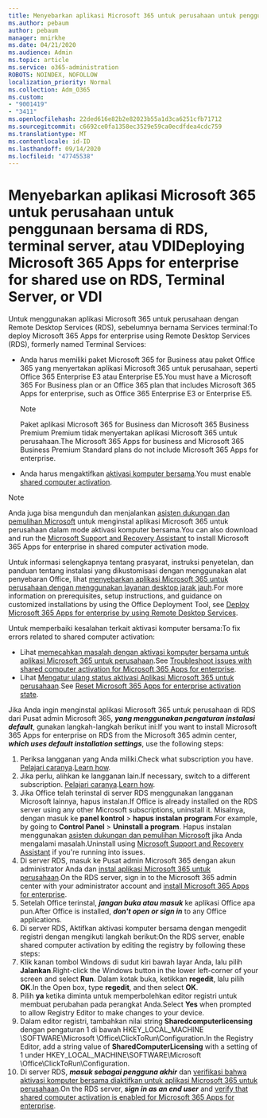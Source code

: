 ```yaml
---
title: Menyebarkan aplikasi Microsoft 365 untuk perusahaan untuk penggunaan bersama di RDS, terminal server, atau VDI
ms.author: pebaum
author: pebaum
manager: mnirkhe
ms.date: 04/21/2020
ms.audience: Admin
ms.topic: article
ms.service: o365-administration
ROBOTS: NOINDEX, NOFOLLOW
localization_priority: Normal
ms.collection: Adm_O365
ms.custom:
- "9001419"
- "3411"
ms.openlocfilehash: 22ded616e82b2e82023b55a1d3ca6251cfb71712
ms.sourcegitcommit: c6692ce0fa1358ec3529e59ca0ecdfdea4cdc759
ms.translationtype: MT
ms.contentlocale: id-ID
ms.lasthandoff: 09/14/2020
ms.locfileid: "47745538"
---
```

# <a name="deploying-microsoft-365-apps-for-enterprise-for-shared-use-on-rds-terminal-server-or-vdi"></a><span data-ttu-id="a7083-102">Menyebarkan aplikasi Microsoft 365 untuk perusahaan untuk penggunaan bersama di RDS, terminal server, atau VDI</span><span class="sxs-lookup"><span data-stu-id="a7083-102">Deploying Microsoft 365 Apps for enterprise for shared use on RDS, Terminal Server, or VDI</span></span>

<span data-ttu-id="a7083-103">Untuk menggunakan aplikasi Microsoft 365 untuk perusahaan dengan Remote Desktop Services (RDS), sebelumnya bernama Services terminal:</span><span class="sxs-lookup"><span data-stu-id="a7083-103">To deploy Microsoft 365 Apps for enterprise using Remote Desktop Services (RDS), formerly named Terminal Services:</span></span>
- <span data-ttu-id="a7083-104">Anda harus memiliki paket Microsoft 365 for Business atau paket Office 365 yang menyertakan aplikasi Microsoft 365 untuk perusahaan, seperti Office 365 Enterprise E3 atau Enterprise E5.</span><span class="sxs-lookup"><span data-stu-id="a7083-104">You must have a Microsoft 365 For Business plan or an Office 365 plan that includes Microsoft 365 Apps for enterprise, such as Office 365 Enterprise E3 or Enterprise E5.</span></span>
   > [!NOTE] 
   > <span data-ttu-id="a7083-105">Paket aplikasi Microsoft 365 for Business dan Microsoft 365 Business Premium Premium tidak menyertakan aplikasi Microsoft 365 untuk perusahaan.</span><span class="sxs-lookup"><span data-stu-id="a7083-105">The Microsoft 365 Apps for business and Microsoft 365 Business Premium Standard plans do not include Microsoft 365 Apps for enterprise.</span></span>
- <span data-ttu-id="a7083-106">Anda harus mengaktifkan [aktivasi komputer bersama](https://docs.microsoft.com/DeployOffice/overview-shared-computer-activation).</span><span class="sxs-lookup"><span data-stu-id="a7083-106">You must enable [shared computer activation](https://docs.microsoft.com/DeployOffice/overview-shared-computer-activation).</span></span>

> [!NOTE]
> <span data-ttu-id="a7083-107">Anda juga bisa mengunduh dan menjalankan [asisten dukungan dan pemulihan Microsoft](https://aka.ms/SaRA_OfficeSCA_M365Portal) untuk menginstal aplikasi Microsoft 365 untuk perusahaan dalam mode aktivasi komputer bersama.</span><span class="sxs-lookup"><span data-stu-id="a7083-107">You can also download and run the [Microsoft Support and Recovery Assistant](https://aka.ms/SaRA_OfficeSCA_M365Portal) to install Microsoft 365 Apps for enterprise in shared computer activation mode.</span></span>

<span data-ttu-id="a7083-108">Untuk informasi selengkapnya tentang prasyarat, instruksi penyetelan, dan panduan tentang instalasi yang dikustomisasi dengan menggunakan alat penyebaran Office, lihat [menyebarkan aplikasi Microsoft 365 untuk perusahaan dengan menggunakan layanan desktop jarak jauh](https://docs.microsoft.com/DeployOffice/deploy-microsoft-365-apps-remote-desktop-services).</span><span class="sxs-lookup"><span data-stu-id="a7083-108">For more information on prerequisites, setup instructions, and guidance on customized installations by using the Office Deployment Tool, see [Deploy Microsoft 365 Apps for enterprise by using Remote Desktop Services](https://docs.microsoft.com/DeployOffice/deploy-microsoft-365-apps-remote-desktop-services).</span></span>

<span data-ttu-id="a7083-109">Untuk memperbaiki kesalahan terkait aktivasi komputer bersama:</span><span class="sxs-lookup"><span data-stu-id="a7083-109">To fix errors related to shared computer activation:</span></span>
- <span data-ttu-id="a7083-110">Lihat [memecahkan masalah dengan aktivasi komputer bersama untuk aplikasi Microsoft 365 untuk perusahaan](https://docs.microsoft.com/DeployOffice/troubleshoot-shared-computer-activation).</span><span class="sxs-lookup"><span data-stu-id="a7083-110">See [Troubleshoot issues with shared computer activation for Microsoft 365 Apps for enterprise](https://docs.microsoft.com/DeployOffice/troubleshoot-shared-computer-activation).</span></span>
- <span data-ttu-id="a7083-111">Lihat [Mengatur ulang status aktivasi Aplikasi Microsoft 365 untuk perusahaan](https://go.microsoft.com/fwlink/?linkid=2109218).</span><span class="sxs-lookup"><span data-stu-id="a7083-111">See [Reset Microsoft 365 Apps for enterprise activation state](https://go.microsoft.com/fwlink/?linkid=2109218).</span></span>

<span data-ttu-id="a7083-112">Jika Anda ingin menginstal aplikasi Microsoft 365 untuk perusahaan di RDS dari Pusat admin Microsoft 365, ***yang menggunakan pengaturan instalasi default***, gunakan langkah-langkah berikut ini:</span><span class="sxs-lookup"><span data-stu-id="a7083-112">If you want to install Microsoft 365 Apps for enterprise on RDS from the Microsoft 365 admin center, ***which uses default installation settings***, use the following steps:</span></span>

1.    <span data-ttu-id="a7083-113">Periksa langganan yang Anda miliki.</span><span class="sxs-lookup"><span data-stu-id="a7083-113">Check what subscription you have.</span></span> <span data-ttu-id="a7083-114">[Pelajari caranya](https://docs.microsoft.com/microsoft-365/admin/admin-overview/what-subscription-do-i-have).</span><span class="sxs-lookup"><span data-stu-id="a7083-114">[Learn how](https://docs.microsoft.com/microsoft-365/admin/admin-overview/what-subscription-do-i-have).</span></span>
2.    <span data-ttu-id="a7083-115">Jika perlu, alihkan ke langganan lain.</span><span class="sxs-lookup"><span data-stu-id="a7083-115">If necessary, switch to a different subscription.</span></span> <span data-ttu-id="a7083-116">[Pelajari caranya](https://docs.microsoft.com/microsoft-365/commerce/subscriptions/switch-to-a-different-plan).</span><span class="sxs-lookup"><span data-stu-id="a7083-116">[Learn how](https://docs.microsoft.com/microsoft-365/commerce/subscriptions/switch-to-a-different-plan).</span></span>
3.    <span data-ttu-id="a7083-117">Jika Office telah terinstal di server RDS menggunakan langganan Microsoft lainnya, hapus instalan.</span><span class="sxs-lookup"><span data-stu-id="a7083-117">If Office is already installed on the RDS server using any other Microsoft subscriptions, uninstall it.</span></span> <span data-ttu-id="a7083-118">Misalnya, dengan masuk ke **panel kontrol**  >  **hapus instalan program**.</span><span class="sxs-lookup"><span data-stu-id="a7083-118">For example, by going to **Control Panel** > **Uninstall a program**.</span></span> <span data-ttu-id="a7083-119">Hapus instalan menggunakan [asisten dukungan dan pemulihan Microsoft](https://aka.ms/SARA-OfficeUninstall-Alchemy) jika Anda mengalami masalah.</span><span class="sxs-lookup"><span data-stu-id="a7083-119">Uninstall using [Microsoft Support and Recovery Assistant](https://aka.ms/SARA-OfficeUninstall-Alchemy) if you're running into issues.</span></span>
4.    <span data-ttu-id="a7083-120">Di server RDS, masuk ke Pusat admin Microsoft 365 dengan akun administrator Anda dan [instal aplikasi Microsoft 365 untuk perusahaan](https://portal.office.com/OLS/MySoftware.aspx).</span><span class="sxs-lookup"><span data-stu-id="a7083-120">On the RDS server, sign in to the Microsoft 365 admin center with your administrator account and [install Microsoft 365 Apps for enterprise](https://portal.office.com/OLS/MySoftware.aspx).</span></span>
5.    <span data-ttu-id="a7083-121">Setelah Office terinstal, ***jangan buka atau masuk*** ke aplikasi Office apa pun.</span><span class="sxs-lookup"><span data-stu-id="a7083-121">After Office is installed, ***don't open or sign in*** to any Office applications.</span></span>
6.    <span data-ttu-id="a7083-122">Di server RDS, Aktifkan aktivasi komputer bersama dengan mengedit registri dengan mengikuti langkah berikut:</span><span class="sxs-lookup"><span data-stu-id="a7083-122">On the RDS server, enable shared computer activation by editing the registry by following these steps:</span></span>
   1. <span data-ttu-id="a7083-123">Klik kanan tombol Windows di sudut kiri bawah layar Anda, lalu pilih **Jalankan**.</span><span class="sxs-lookup"><span data-stu-id="a7083-123">Right-click the Windows button in the lower left-corner of your screen and select **Run**.</span></span> <span data-ttu-id="a7083-124">Dalam kotak buka, ketikkan **regedit**, lalu pilih **OK**.</span><span class="sxs-lookup"><span data-stu-id="a7083-124">In the Open box, type **regedit**, and then select **OK**.</span></span>
   2. <span data-ttu-id="a7083-125">Pilih **ya** ketika diminta untuk memperbolehkan editor registri untuk membuat perubahan pada perangkat Anda.</span><span class="sxs-lookup"><span data-stu-id="a7083-125">Select **Yes** when prompted to allow Registry Editor to make changes to your device.</span></span>
   3. <span data-ttu-id="a7083-126">Dalam editor registri, tambahkan nilai string **Sharedcomputerlicensing** dengan pengaturan 1 di bawah HKEY_LOCAL_MACHINE \SOFTWARE\Microsoft \Office\ClickToRun\Configuration.</span><span class="sxs-lookup"><span data-stu-id="a7083-126">In the Registry Editor, add a string value of **SharedComputerLicensing** with a setting of 1 under HKEY_LOCAL_MACHINE\SOFTWARE\Microsoft \Office\ClickToRun\Configuration.</span></span>
   4. <span data-ttu-id="a7083-127">Di server RDS, ***masuk sebagai pengguna akhir*** dan [verifikasi bahwa aktivasi komputer bersama diaktifkan untuk aplikasi Microsoft 365 untuk perusahaan](https://docs.microsoft.com/DeployOffice/troubleshoot-shared-computer-activation#verify-that-activation-for-microsoft-365-apps-succeeded).</span><span class="sxs-lookup"><span data-stu-id="a7083-127">On the RDS server, ***sign in as an end user*** and [verify that shared computer activation is enabled for Microsoft 365 Apps for enterprise](https://docs.microsoft.com/DeployOffice/troubleshoot-shared-computer-activation#verify-that-activation-for-microsoft-365-apps-succeeded).</span></span>

